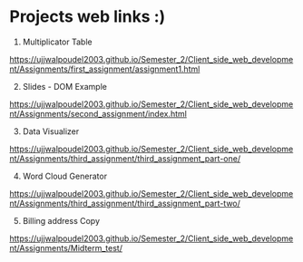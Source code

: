 # Projects web links :)
1. Multiplicator Table
   
https://ujjwalpoudel2003.github.io/Semester_2/Client_side_web_development/Assignments/first_assignment/assignment1.html

2. Slides - DOM Example

https://ujjwalpoudel2003.github.io/Semester_2/Client_side_web_development/Assignments/second_assignment/index.html

3. Data Visualizer

https://ujjwalpoudel2003.github.io/Semester_2/Client_side_web_development/Assignments/third_assignment/third_assignment_part-one/

4. Word Cloud Generator

https://ujjwalpoudel2003.github.io/Semester_2/Client_side_web_development/Assignments/third_assignment/third_assignment_part-two/

5. Billing address Copy

https://ujjwalpoudel2003.github.io/Semester_2/Client_side_web_development/Assignments/Midterm_test/
